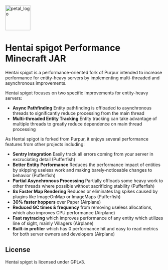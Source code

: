 [website]: https://exylcraft.com
[discord]: https://discord.gg/exylcraft

<img src="https://i.imgur.com/ypJut9x.png" alt="petal_logo" width="80" height="80">

# Hentai spigot Performance Minecraft JAR

Hentai spigot is a performance-oriented fork of Purpur intended to increase performance for entity-heavy servers by implementing multi-threaded and asynchronous improvements.


Hentai spigot focuses on two specific improvements for entity-heavy servers:

- **Async Pathfinding** Entity pathfinding is offloaded to asynchronous threads to significantly reduce processing from the main thread
- **Multi-threaded Entity Tracking** Entity tracking can take advantage of multiple threads to greatly reduce dependence on main thread processing


As Hentai spigot is forked from Purpur, it enjoys several performance features from other projects including:

- **Sentry Integration** Easily track all errors coming from your server in excruciating detail (Pufferfish)
- **Better Entity Performance** Reduces the performance impact of entities by skipping useless work and making barely-noticeable changes to behavior (Pufferfish)
- **Partial Asynchronous Processing** Partially offloads some heavy work to other threads where possible without sacrificing stability (Pufferfish)
- **8x Faster Map Rendering** Reduces or eliminates lag spikes caused by plugins like ImageOnMap or ImageMaps (Pufferfish)
- **30% faster hoppers** over Paper (Airplane)
- **Reduced GC times & frequency** from removing useless allocations, which also improves CPU performance (Airplane)
- **Fast raytracing** which improves performance of any entity which utilizes line of sight, mainly Villagers (Airplane)
- **Built-in profiler** which has 0 performance hit and easy to read metrics for both server owners and developers (Airplane)



## License

Hentai spigot is licensed under GPLv3.
